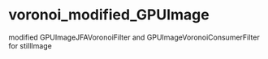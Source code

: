 # voronoi_modified_GPUImage
modified GPUImageJFAVoronoiFilter  and GPUImageVoronoiConsumerFilter  for stillImage
